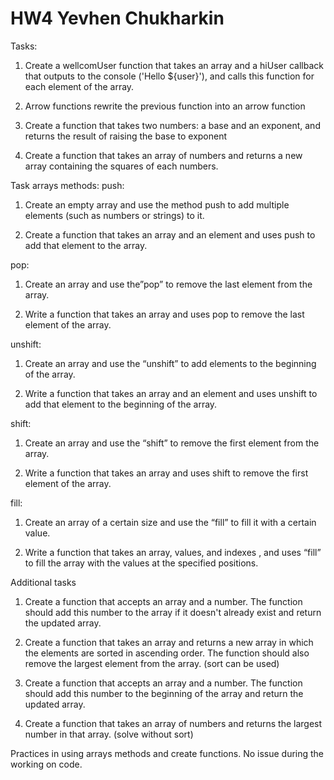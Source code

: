 # HW4 Yevhen Chukharkin
  
Tasks: 

1) Create a wellcomUser function that takes an array and a hiUser callback that outputs to the console ('Hello ${user}'), and calls this function for each element of the array.

2) Arrow functions rewrite the previous function into an arrow function

3) Create  a function that takes two numbers: a base and an exponent, and returns the result of raising the base to exponent 

4) Create  a function that takes an array of numbers and returns a new array containing the squares of each numbers.


Task arrays methods:
push:

1) Create an empty array and use the method push to add multiple elements (such as numbers or strings) to it.

2) Create a function that takes an array and an element and uses push to add that element to the array.

pop:

1) Create an array and use the”pop” to remove the last element from the array.

2) Write a function that takes an array and uses pop to remove the last element of the array.

unshift:

1) Create an array and use the “unshift” to add elements to the beginning of the array.

2) Write a function that takes an array and an element and uses unshift to add that element to the beginning of the array.

shift:

1) Create an array and use the “shift” to remove the first element from the array.

2) Write a function that takes an array and uses shift to remove the first element of the array.

fill:
1) Create an array of a certain size and use the “fill” to fill it with a certain value.

2) Write a function that takes an array, values, and indexes , and uses “fill” to fill the array with the values at the specified positions.


Additional tasks
1) Create a function that accepts an array and a number. The function should add this number to the array if it doesn't already exist and return the updated array.


2) Create a function that takes an array and returns a new array in which the elements are sorted in ascending order. The function should also remove the largest element from the array. (sort can be used)

3) Create a function that accepts an array and a number.
    The function should add this number to the beginning of the array and return the updated array.

4) Create a function that takes an array of numbers and returns the largest number in that array. (solve without sort)


Practices in using arrays methods and create functions.
No issue during the working on code.